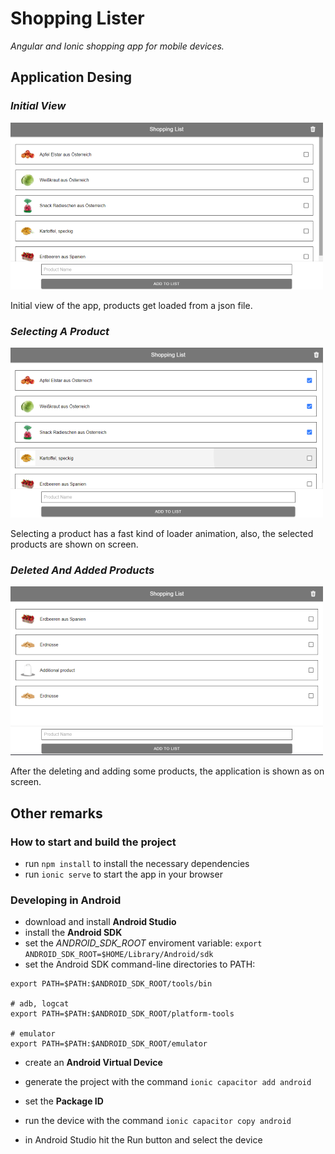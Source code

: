 # Shopping Lister

*Angular and Ionic shopping app for mobile devices.*


## Application Desing

### *Initial View*
![Initial View](git-image/image1.png)

Initial view of the app, products get loaded from a json file.

### *Selecting A Product*
![Selecting A Product](git-image/image2.png)

Selecting a product has a fast kind of loader animation, also, the selected products are shown on screen.

### *Deleted And Added Products*
![Deleted And Added Products](git-image/image3.png)

After the deleting and adding some products, the application is shown as on screen.


## Other remarks

### How to start and build the project

- run ```npm install``` to install the necessary dependencies
- run ```ionic serve``` to start the app in your browser

### Developing in Android

- download and install **Android Studio**
- install the **Android SDK**
- set the *ANDROID_SDK_ROOT* enviroment variable: `export ANDROID_SDK_ROOT=$HOME/Library/Android/sdk`
- set the Android SDK command-line directories to PATH:
```# avdmanager, sdkmanager
export PATH=$PATH:$ANDROID_SDK_ROOT/tools/bin

# adb, logcat
export PATH=$PATH:$ANDROID_SDK_ROOT/platform-tools

# emulator
export PATH=$PATH:$ANDROID_SDK_ROOT/emulator
```
- create an **Android Virtual Device**

- generate the project with the command `ionic capacitor add android`
- set the **Package ID**
- run the device with the command `ionic capacitor copy android`
- in Android Studio hit the Run button and select the device